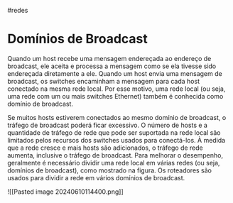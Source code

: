 #redes 
# Domínios de Broadcast

Quando um host recebe uma mensagem endereçada ao endereço de broadcast, ele aceita e processa a mensagem como se ela tivesse sido endereçada diretamente a ele. Quando um host envia uma mensagem de broadcast, os switches encaminham a mensagem para cada host conectado na mesma rede local. Por esse motivo, uma rede local (ou seja, uma rede com um ou mais switches Ethernet) também é conhecida como domínio de broadcast.

Se muitos hosts estiverem conectados ao mesmo domínio de broadcast, o tráfego de broadcast poderá ficar excessivo. O número de hosts e a quantidade de tráfego de rede que pode ser suportada na rede local são limitados pelos recursos dos switches usados para conectá-los. À medida que a rede cresce e mais hosts são adicionados, o tráfego de rede aumenta, inclusive o tráfego de broadcast. Para melhorar o desempenho, geralmente é necessário dividir uma rede local em várias redes (ou seja, domínios de broadcast), como mostrado na figura. Os roteadores são usados para dividir a rede em vários domínios de broadcast.

![[Pasted image 20240610114400.png]]










